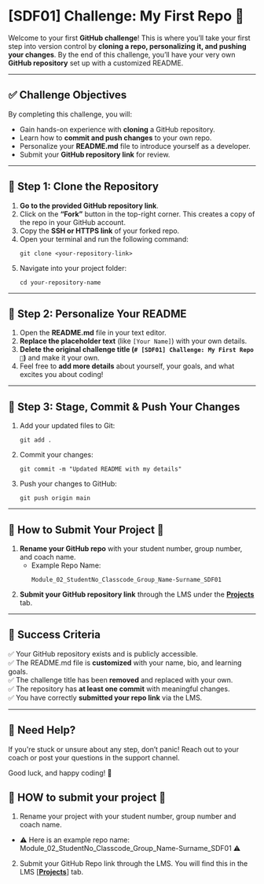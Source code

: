 # [SDF01] Challenge: My First Repo 🚀

Welcome to your first **GitHub challenge**! This is where you’ll take your first step into version control by **cloning a repo, personalizing it, and pushing your changes**. By the end of this challenge, you’ll have your very own **GitHub repository** set up with a customized README.

---

## ✅ **Challenge Objectives**
By completing this challenge, you will:
- Gain hands-on experience with **cloning** a GitHub repository.
- Learn how to **commit and push changes** to your own repo.
- Personalize your **README.md** file to introduce yourself as a developer.
- Submit your **GitHub repository link** for review.

---

## 🔹 **Step 1: Clone the Repository**
1. **Go to the provided GitHub repository link**.
2. Click on the **“Fork”** button in the top-right corner. This creates a copy of the repo in your GitHub account.
3. Copy the **SSH or HTTPS link** of your forked repo.
4. Open your terminal and run the following command:
   ```
   git clone <your-repository-link>
   ```
5. Navigate into your project folder:
   ```
   cd your-repository-name
   ```

---

## 🔹 **Step 2: Personalize Your README**
1. Open the **README.md** file in your text editor.
2. **Replace the placeholder text** (like `[Your Name]`) with your own details.
3. **Delete the original challenge title (`# [SDF01] Challenge: My First Repo 🚀`)** and make it your own.
4. Feel free to **add more details** about yourself, your goals, and what excites you about coding!

---

## 🔹 **Step 3: Stage, Commit & Push Your Changes**
1. Add your updated files to Git:
   ```
   git add .
   ```
2. Commit your changes:
   ```
   git commit -m "Updated README with my details"
   ```
3. Push your changes to GitHub:
   ```
   git push origin main
   ```

---

## 🚨 **How to Submit Your Project** 🚨
1. **Rename your GitHub repo** with your student number, group number, and coach name.
   - Example Repo Name:  
     ```
     Module_02_StudentNo_Classcode_Group_Name-Surname_SDF01
     ```
2. **Submit your GitHub repository link** through the LMS under the **[Projects](https://learn.codespace.co.za/projects)** tab.

---

## 🎯 **Success Criteria**
✅ Your GitHub repository exists and is publicly accessible.  
✅ The README.md file is **customized** with your name, bio, and learning goals.  
✅ The challenge title has been **removed** and replaced with your own.  
✅ The repository has **at least one commit** with meaningful changes.  
✅ You have correctly **submitted your repo link** via the LMS.  

---

## 🚀 **Need Help?**
If you're stuck or unsure about any step, don’t panic! Reach out to your coach or post your questions in the support channel.  

Good luck, and happy coding! 🎉


## 🚨 **HOW to submit your project** 🚨

1. Rename your project with your student number, group number and coach name. 
- ⚠️ Here is an example repo name: Module_02_StudentNo_Classcode_Group_Name-Surname_SDF01 ⚠️

2. Submit your GitHub Repo link through the LMS. You will find this in the LMS [**[Projects](https://learn.codespace.co.za/projects)**] tab.

